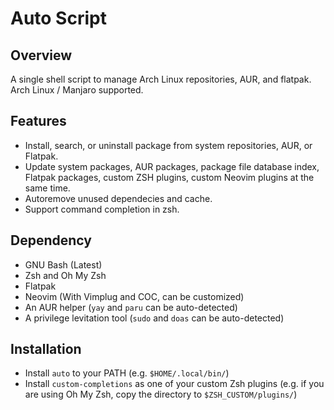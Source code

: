 # Auto Script

## Overview

A single shell script to manage Arch Linux repositories, AUR, and flatpak. Arch Linux / Manjaro supported.

## Features

- Install, search, or uninstall package from system repositories, AUR, or Flatpak.
- Update system packages, AUR packages, package file database index, Flatpak packages, custom ZSH plugins, custom Neovim plugins at the same time.
- Autoremove unused dependecies and cache.
- Support command completion in zsh.

## Dependency

- GNU Bash (Latest)
- Zsh and Oh My Zsh
- Flatpak
- Neovim (With Vimplug and COC, can be customized)
- An AUR helper (`yay` and `paru` can be auto-detected)
- A privilege levitation tool (`sudo` and `doas` can be auto-detected)

## Installation

- Install `auto` to your PATH (e.g. `$HOME/.local/bin/`)
- Install `custom-completions` as one of your custom Zsh plugins (e.g. if you are using Oh My Zsh, copy the directory to `$ZSH_CUSTOM/plugins/`)

